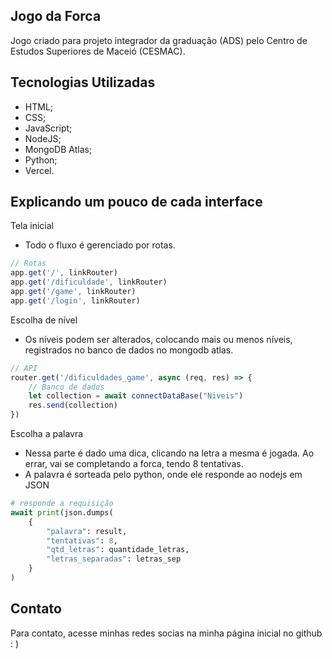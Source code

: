
## Jogo da Forca

Jogo criado para projeto integrador da graduação (ADS) pelo Centro de Estudos Superiores de Maceió (CESMAC).

## Tecnologias Utilizadas
- HTML;
- CSS;
- JavaScript;
- NodeJS;
- MongoDB Atlas;
- Python;
- Vercel.

## Explicando um pouco de cada interface
Tela inicial
- Todo o fluxo é gerenciado por rotas.

```javascript
// Rotas
app.get('/', linkRouter)
app.get('/dificuldade', linkRouter)
app.get('/game', linkRouter)
app.get('/login', linkRouter)
```

Escolha de nível
- Os níveis podem ser alterados, colocando mais ou menos níveis, registrados no banco de dados no mongodb atlas.

```javascript
// API
router.get('/dificuldades_game', async (req, res) => {
    // Banco de dados
    let collection = await connectDataBase("Niveis")
    res.send(collection)
})
```
Escolha a palavra
- Nessa parte é dado uma dica, clicando na letra a mesma é jogada. Ao errar, vai se completando a forca, tendo 8 tentativas.
- A palavra é sorteada pelo python, onde ele responde ao nodejs em JSON
```python
# responde a requisição
await print(json.dumps(
    {
        "palavra": result,
        "tentativas": 8,
        "qtd_letras": quantidade_letras,
        "letras_separadas": letras_sep
    }
)
```
## Contato

Para contato, acesse minhas redes socias na minha página inicial no github : )
